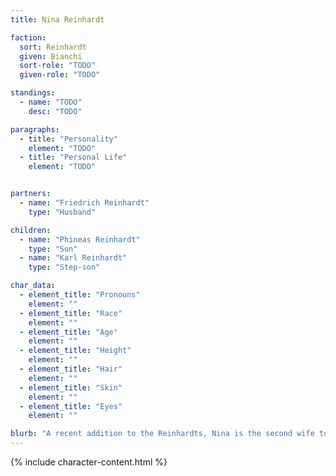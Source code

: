 ```yaml
---
title: Nina Reinhardt

faction:
  sort: Reinhardt
  given: Bianchi
  sort-role: "TODO"
  given-role: "TODO"

standings:
  - name: "TODO"
    desc: "TODO"

paragraphs:
  - title: "Personality"
    element: "TODO"
  - title: "Personal Life"
    element: "TODO"


partners:
  - name: "Friedrich Reinhardt"
    type: "Husband"

children:
  - name: "Phineas Reinhardt"
    type: "Son"
  - name: "Karl Reinhardt"
    type: "Step-son"

char_data:
  - element_title: "Pronouns"
    element: ""
  - element_title: "Race"
    element: ""
  - element_title: "Age"
    element: ""
  - element_title: "Height"
    element: ""
  - element_title: "Hair"
    element: ""
  - element_title: "Skin"
    element: ""
  - element_title: "Eyes"
    element: ""

blurb: "A recent addition to the Reinhardts, Nina is the second wife to Friedrich, scion of their house. Together they begat Phineas, the new heir to the Reinhardt dynasty."
---
```


{% include character-content.html %}